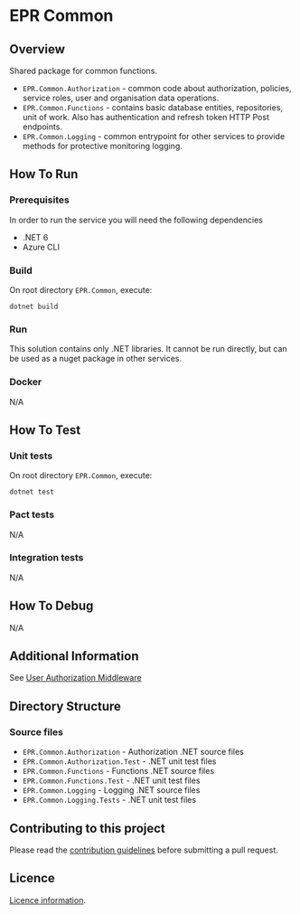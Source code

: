 # EPR Common

## Overview
Shared package for common functions.
- `EPR.Common.Authorization` - common code about authorization, policies, service roles, user and organisation data operations.
- `EPR.Common.Functions` - contains basic database entities, repositories, unit of work. Also has authentication and refresh token HTTP Post endpoints. 
- `EPR.Common.Logging` - common entrypoint for other services to provide methods for protective monitoring logging.

## How To Run

### Prerequisites
In order to run the service you will need the following dependencies
- .NET 6
- Azure CLI

### Build
On root directory `EPR.Common`, execute:
```
dotnet build
```

### Run
This solution contains only .NET libraries. It cannot be run directly, but can be used as a nuget package in other services.

### Docker
N/A

## How To Test

### Unit tests

On root directory `EPR.Common`, execute:
```
dotnet test
```

### Pact tests
N/A

### Integration tests
N/A

## How To Debug
N/A

## Additional Information
See [User Authorization Middleware](https://eaflood.atlassian.net/wiki/spaces/MWR/pages/4346839200/User+Authorization+Middleware)

## Directory Structure
### Source files
- `EPR.Common.Authorization` - Authorization .NET source files
- `EPR.Common.Authorization.Test` - .NET unit test files
- `EPR.Common.Functions` - Functions .NET source files
- `EPR.Common.Functions.Test` - .NET unit test files
- `EPR.Common.Logging` - Logging .NET source files
- `EPR.Common.Logging.Tests` - .NET unit test files

## Contributing to this project
Please read the [contribution guidelines](CONTRIBUTING.md) before submitting a pull request.

## Licence
[Licence information](LICENCE.md).

